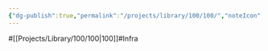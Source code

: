 ```yaml
---
{"dg-publish":true,"permalink":"/projects/library/100/100/","noteIcon":"0","created":"2024-01-30T20:06:19.519+09:00","updated":"2024-02-26T21:27:51.560+09:00"}
---
```


#[[Projects/Library/100/100\|100]]#Infra

